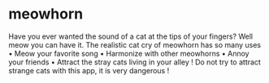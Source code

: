 # meowhorn
Have you ever wanted the sound of a cat at the tips of your fingers? Well meow you can have it. The realistic cat cry of meowhorn has so many uses   • Meow your favorite song • Harmonize with other meowhorns • Annoy your friends • Attract the stray cats living in your alley  ! Do not try to attract strange cats with this app, it is very dangerous !
